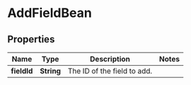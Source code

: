 

# AddFieldBean


## Properties

Name | Type | Description | Notes
------------ | ------------- | ------------- | -------------
**fieldId** | **String** | The ID of the field to add. | 



